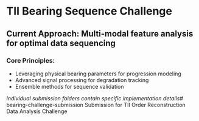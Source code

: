 # TII Bearing Sequence Challenge

## Current Approach: Multi-modal feature analysis for optimal data sequencing

### Core Principles:
- Leveraging physical bearing parameters for progression modeling
- Advanced signal processing for degradation tracking
- Ensemble methods for sequence validation

*Individual submission folders contain specific implementation details*# bearing-challenge-submission
Submission for TII Order Reconstruction Data Analysis Challenge
